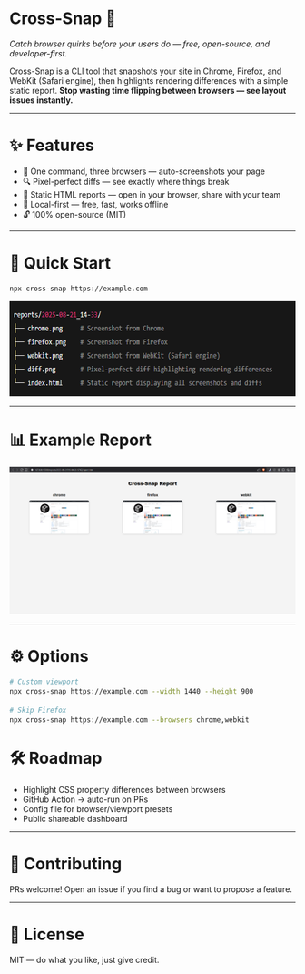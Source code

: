 # Cross-Snap 🚀

_Catch browser quirks before your users do — free, open-source, and developer-first._

Cross-Snap is a CLI tool that snapshots your site in Chrome, Firefox, and WebKit (Safari engine), then highlights rendering differences with a simple static report.
**Stop wasting time flipping between browsers — see layout issues instantly.**

---

# ✨ Features

- 📸 One command, three browsers — auto-screenshots your page
- 🔍 Pixel-perfect diffs — see exactly where things break
- 📝 Static HTML reports — open in your browser, share with your team
- 🐳 Local-first — free, fast, works offline
- 🔓 100% open-source (MIT)

---

# 🚀 Quick Start

```bash
npx cross-snap https://example.com
```

<img width="629" height="167" alt="image" src="./assets/images/tree.png" />

---

# 📊 Example Report

<img width="auto" height="auto" alt="image" src="./assets/images/report_example.png" />

---

# ⚙️ Options

```bash
# Custom viewport
npx cross-snap https://example.com --width 1440 --height 900

# Skip Firefox
npx cross-snap https://example.com --browsers chrome,webkit
```

# 🛠 Roadmap

- Highlight CSS property differences between browsers
- GitHub Action → auto-run on PRs
- Config file for browser/viewport presets
- Public shareable dashboard

---

# 🤝 Contributing

PRs welcome! Open an issue if you find a bug or want to propose a feature.

---

# 📜 License

MIT — do what you like, just give credit.

